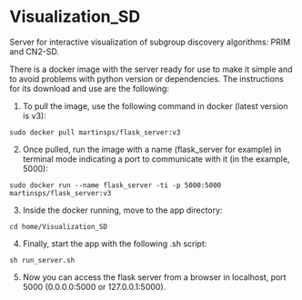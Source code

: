 # Visualization_SD
Server for interactive visualization of subgroup discovery algorithms: PRIM and CN2-SD.

There is a docker image with the server ready for use to make it simple and to avoid problems with python version or dependencies. The instructions for its download and use are the following:

1. To pull the image, use the following command in docker (latest version is v3):

<pre><code>sudo docker pull martinsps/flask_server:v3</code></pre>

2. Once pulled, run the image with a name (flask_server for example) in terminal mode indicating a port to communicate with it (in the example, 5000):

<pre><code>sudo docker run --name flask_server -ti -p 5000:5000 martinsps/flask_server:v3</code></pre>

3. Inside the docker running, move to the app directory:

<pre><code>cd home/Visualization_SD</code></pre>

4. Finally, start the app with the following .sh script:

<pre><code>sh run_server.sh</code></pre>

5. Now you can access the flask server from a browser in localhost, port 5000 (0.0.0.0:5000 or 127.0.0.1:5000).
